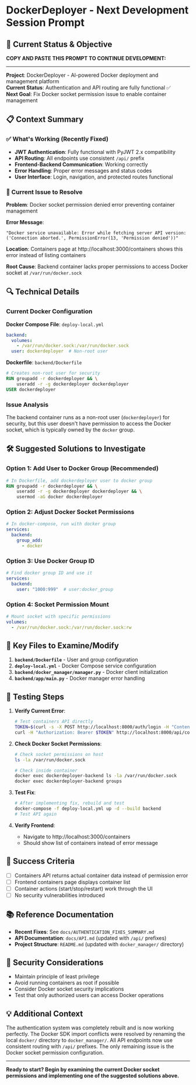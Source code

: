 # DockerDeployer - Next Development Session Prompt

## 🎯 Current Status & Objective

**COPY AND PASTE THIS PROMPT TO CONTINUE DEVELOPMENT:**

---

**Project**: DockerDeployer - AI-powered Docker deployment and management platform  
**Current Status**: Authentication and API routing are fully functional ✅  
**Next Goal**: Fix Docker socket permission issue to enable container management  

## 📋 Context Summary

### ✅ What's Working (Recently Fixed)
- **JWT Authentication**: Fully functional with PyJWT 2.x compatibility
- **API Routing**: All endpoints use consistent `/api/` prefix  
- **Frontend-Backend Communication**: Working correctly
- **Error Handling**: Proper error messages and status codes
- **User Interface**: Login, navigation, and protected routes functional

### 🔧 Current Issue to Resolve

**Problem**: Docker socket permission denied error preventing container management

**Error Message**: 
```
"Docker service unavailable: Error while fetching server API version: ('Connection aborted.', PermissionError(13, 'Permission denied'))"
```

**Location**: Containers page at http://localhost:3000/containers shows this error instead of listing containers

**Root Cause**: Backend container lacks proper permissions to access Docker socket at `/var/run/docker.sock`

## 🔍 Technical Details

### Current Docker Configuration

**Docker Compose File**: `deploy-local.yml`
```yaml
backend:
  volumes:
    - /var/run/docker.sock:/var/run/docker.sock
  user: dockerdeployer  # Non-root user
```

**Dockerfile**: `backend/Dockerfile`
```dockerfile
# Creates non-root user for security
RUN groupadd -r dockerdeployer && \
    useradd -r -g dockerdeployer dockerdeployer
USER dockerdeployer
```

### Issue Analysis
The backend container runs as a non-root user (`dockerdeployer`) for security, but this user doesn't have permission to access the Docker socket, which is typically owned by the `docker` group.

## 🛠️ Suggested Solutions to Investigate

### Option 1: Add User to Docker Group (Recommended)
```dockerfile
# In Dockerfile, add dockerdeployer user to docker group
RUN groupadd -r dockerdeployer && \
    useradd -r -g dockerdeployer dockerdeployer && \
    usermod -aG docker dockerdeployer
```

### Option 2: Adjust Docker Socket Permissions
```yaml
# In docker-compose, run with docker group
services:
  backend:
    group_add:
      - docker
```

### Option 3: Use Docker Group ID
```yaml
# Find docker group ID and use it
services:
  backend:
    user: "1000:999"  # user:docker_group
```

### Option 4: Socket Permission Mount
```yaml
# Mount socket with specific permissions
volumes:
  - /var/run/docker.sock:/var/run/docker.sock:rw
```

## 📁 Key Files to Examine/Modify

1. **`backend/Dockerfile`** - User and group configuration
2. **`deploy-local.yml`** - Docker Compose service configuration  
3. **`backend/docker_manager/manager.py`** - Docker client initialization
4. **`backend/app/main.py`** - Docker manager error handling

## 🧪 Testing Steps

1. **Verify Current Error**:
   ```bash
   # Test containers API directly
   TOKEN=$(curl -s -X POST http://localhost:8000/auth/login -H "Content-Type: application/json" -d '{"username":"admin","password":"AdminPassword123"}' | python3 -c "import sys, json; print(json.load(sys.stdin)['access_token'])")
   curl -H "Authorization: Bearer $TOKEN" http://localhost:8000/api/containers
   ```

2. **Check Docker Socket Permissions**:
   ```bash
   # Check socket permissions on host
   ls -la /var/run/docker.sock
   
   # Check inside container
   docker exec dockerdeployer-backend ls -la /var/run/docker.sock
   docker exec dockerdeployer-backend groups
   ```

3. **Test Fix**:
   ```bash
   # After implementing fix, rebuild and test
   docker-compose -f deploy-local.yml up -d --build backend
   # Test API again
   ```

4. **Verify Frontend**:
   - Navigate to http://localhost:3000/containers
   - Should show list of containers instead of error message

## 🎯 Success Criteria

- [ ] Containers API returns actual container data instead of permission error
- [ ] Frontend containers page displays container list
- [ ] Container actions (start/stop/restart) work through the UI
- [ ] No security vulnerabilities introduced

## 📚 Reference Documentation

- **Recent Fixes**: See `docs/AUTHENTICATION_FIXES_SUMMARY.md`
- **API Documentation**: `docs/API.md` (updated with `/api/` prefixes)
- **Project Structure**: `README.md` (updated with `docker_manager/` directory)

## 🔐 Security Considerations

- Maintain principle of least privilege
- Avoid running containers as root if possible
- Consider Docker socket security implications
- Test that only authorized users can access Docker operations

## 💡 Additional Context

The authentication system was completely rebuilt and is now working perfectly. The Docker SDK import conflicts were resolved by renaming the local `docker/` directory to `docker_manager/`. All API endpoints now use consistent routing with `/api/` prefixes. The only remaining issue is the Docker socket permission configuration.

---

**Ready to start? Begin by examining the current Docker socket permissions and implementing one of the suggested solutions above.**

